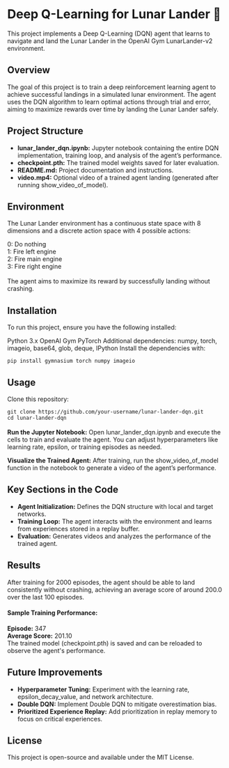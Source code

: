 # Deep Q-Learning for Lunar Lander 🚀
This project implements a Deep Q-Learning (DQN) agent that learns to navigate and land the Lunar Lander in the OpenAI Gym LunarLander-v2 environment.

## Overview
The goal of this project is to train a deep reinforcement learning agent to achieve successful landings in a simulated lunar environment. The agent uses the DQN algorithm to learn optimal actions through trial and error, aiming to maximize rewards over time by landing the Lunar Lander safely.

## Project Structure
* **lunar_lander_dqn.ipynb:** Jupyter notebook containing the entire DQN implementation, training loop, and analysis of the agent’s performance.
* **checkpoint.pth:** The trained model weights saved for later evaluation.
* **README.md:** Project documentation and instructions.
* **video.mp4:** Optional video of a trained agent landing (generated after running show_video_of_model).
## Environment
The Lunar Lander environment has a continuous state space with 8 dimensions and a discrete action space with 4 possible actions:

0: Do nothing <br>
1: Fire left engine <br>
2: Fire main engine <br>
3: Fire right engine <br><br>
The agent aims to maximize its reward by successfully landing without crashing.

## Installation
To run this project, ensure you have the following installed:

Python 3.x
OpenAI Gym
PyTorch
Additional dependencies: numpy, torch, imageio, base64, glob, deque, IPython
Install the dependencies with:

`pip install gymnasium torch numpy imageio`
## Usage
Clone this repository:

`git clone https://github.com/your-username/lunar-lander-dqn.git`<br>
`cd lunar-lander-dqn`<br><br>
**Run the Jupyter Notebook:** Open lunar_lander_dqn.ipynb and execute the cells to train and evaluate the agent. You can adjust hyperparameters like learning rate, epsilon, or training episodes as needed.

**Visualize the Trained Agent:** After training, run the show_video_of_model function in the notebook to generate a video of the agent’s performance.

## Key Sections in the Code
* **Agent Initialization:** Defines the DQN structure with local and target networks.
* **Training Loop:** The agent interacts with the environment and learns from experiences stored in a replay buffer.
* **Evaluation:** Generates videos and analyzes the performance of the trained agent.
## Results
After training for 2000 episodes, the agent should be able to land consistently without crashing, achieving an average score of around 200.0 over the last 100 episodes.<br>
#### Sample Training Performance:<br>
**Episode:** 347<br>
**Average Score:** 201.10<br>
The trained model (checkpoint.pth) is saved and can be reloaded to observe the agent's performance.

## Future Improvements
* **Hyperparameter Tuning:** Experiment with the learning rate, epsilon_decay_value, and network architecture.
* **Double DQN:** Implement Double DQN to mitigate overestimation bias.
* **Prioritized Experience Replay:** Add prioritization in replay memory to focus on critical experiences.
## License
This project is open-source and available under the MIT License.
